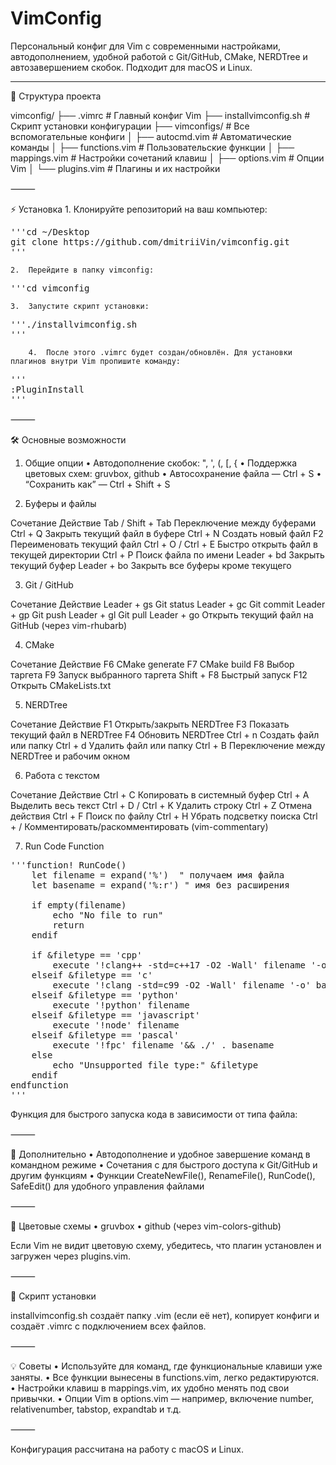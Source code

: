 # VimConfig

Персональный конфиг для Vim с современными настройками, автодополнением, удобной работой с Git/GitHub, CMake, NERDTree и автозавершением скобок. Подходит для macOS и Linux.

---

📂 Структура проекта

vimconfig/
├── .vimrc                  # Главный конфиг Vim
├── installvimconfig.sh     # Скрипт установки конфигурации
├── vimconfigs/             # Все вспомогательные конфиги
│   ├── autocmd.vim         # Автоматические команды
│   ├── functions.vim       # Пользовательские функции
│   ├── mappings.vim        # Настройки сочетаний клавиш
│   ├── options.vim         # Опции Vim
│   └── plugins.vim         # Плагины и их настройки


⸻

⚡ Установка
	1.	Клонируйте репозиторий на ваш компьютер:
<pre>
'''cd ~/Desktop
git clone https://github.com/dmitriiVin/vimconfig.git
'''
</pre>
	2.	Перейдите в папку vimconfig:
<pre>
'''cd vimconfig
</pre>
	3.	Запустите скрипт установки:
<pre>
'''./installvimconfig.sh
'''
</pre>
		4.	После этого .vimrc будет создан/обновлён. Для установки плагинов внутри Vim пропишите команду:
<pre>
'''
:PluginInstall
'''
</pre>
⸻

🛠 Основные возможности

1. Общие опции
	•	Автодополнение скобок: ", ', (, [, {
	•	Поддержка цветовых схем: gruvbox, github
	•	Автосохранение файла — Ctrl + S
	•	“Сохранить как” — Ctrl + Shift + S

2. Буферы и файлы

Сочетание	Действие
Tab / Shift + Tab	Переключение между буферами
Ctrl + Q	Закрыть текущий файл в буфере
Ctrl + N	Создать новый файл
F2	Переименовать текущий файл
Ctrl + O / Ctrl + E	Быстро открыть файл в текущей директории
Ctrl + P	Поиск файла по имени
Leader + bd	Закрыть текущий буфер
Leader + bo	Закрыть все буферы кроме текущего

3. Git / GitHub

Сочетание	Действие
Leader + gs	Git status
Leader + gc	Git commit
Leader + gp	Git push
Leader + gl	Git pull
Leader + go	Открыть текущий файл на GitHub (через vim-rhubarb)

4. CMake

Сочетание	Действие
F6	CMake generate
F7	CMake build
F8	Выбор таргета
F9	Запуск выбранного таргета
Shift + F8	Быстрый запуск
F12	Открыть CMakeLists.txt

5. NERDTree

Сочетание	Действие
F1	Открыть/закрыть NERDTree
F3	Показать текущий файл в NERDTree
F4	Обновить NERDTree
Ctrl + n	Создать файл или папку
Ctrl + d	Удалить файл или папку
Ctrl + B	Переключение между NERDTree и рабочим окном

6. Работа с текстом

Сочетание	Действие
Ctrl + C	Копировать в системный буфер
Ctrl + A	Выделить весь текст
Ctrl + D / Ctrl + K	Удалить строку
Ctrl + Z	Отмена действия
Ctrl + F	Поиск по файлу
Ctrl + H	Убрать подсветку поиска
Ctrl + /	Комментировать/раскомментировать (vim-commentary)

7. Run Code Function
<pre>
'''function! RunCode()
    let filename = expand('%')  " получаем имя файла
    let basename = expand('%:r') " имя без расширения
    
    if empty(filename)
        echo "No file to run"
        return
    endif
    
    if &filetype == 'cpp'
        execute '!clang++ -std=c++17 -O2 -Wall' filename '-o' basename '&& ./' . basename
    elseif &filetype == 'c'
        execute '!clang -std=c99 -O2 -Wall' filename '-o' basename '&& ./' . basename
    elseif &filetype == 'python'
        execute '!python' filename
    elseif &filetype == 'javascript'
        execute '!node' filename
    elseif &filetype == 'pascal'
        execute '!fpc' filename '&& ./' . basename
    else
        echo "Unsupported file type:" &filetype
    endif
endfunction
'''
</pre>

Функция для быстрого запуска кода в зависимости от типа файла:

⸻

🧩 Дополнительно
	•	Автодополнение и удобное завершение команд в командном режиме
	•	Сочетания с <leader> для быстрого доступа к Git/GitHub и другим функциям
	•	Функции CreateNewFile(), RenameFile(), RunCode(), SafeEdit() для удобного управления файлами

⸻

🎨 Цветовые схемы
	•	gruvbox
	•	github (через vim-colors-github)

Если Vim не видит цветовую схему, убедитесь, что плагин установлен и загружен через plugins.vim.

⸻

🚀 Скрипт установки

installvimconfig.sh создаёт папку .vim (если её нет), копирует конфиги и создаёт .vimrc с подключением всех файлов.

⸻

💡 Советы
	•	Используйте <leader> для команд, где функциональные клавиши уже заняты.
	•	Все функции вынесены в functions.vim, легко редактируются.
	•	Настройки клавиш в mappings.vim, их удобно менять под свои привычки.
	•	Опции Vim в options.vim — например, включение number, relativenumber, tabstop, expandtab и т.д.

⸻

Конфигурация рассчитана на работу с macOS и Linux.

